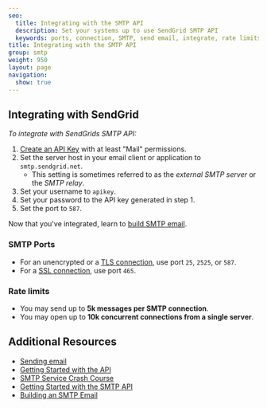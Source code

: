 ```yaml
---
seo:
  title: Integrating with the SMTP API
  description: Set your systems up to use SendGrid SMTP API
  keywords: ports, connection, SMTP, send email, integrate, rate limits, setting up
title: Integrating with the SMTP API
group: smtp
weight: 950
layout: page
navigation:
  show: true
---
```


## 	Integrating with SendGrid

*To integrate with SendGrids SMTP API:*

1. [Create an API Key](https://app.sendgrid.com/settings/api_keys) with at least "Mail" permissions.
2. Set the server host in your email client or application to `smtp.sendgrid.net`.
    * This setting is sometimes referred to as the _external SMTP server_ or the _SMTP relay_.
3. Set your username to `apikey`.
4. Set your password to the API key generated in step 1.
5. Set the port to `587`.

Now that you've integrated, learn to [build SMTP email]({{root_url}}/for-developers/sending-email/building-an-x-smtpapi-header/).

 ### 	SMTP Ports

- For an unencrypted or a [TLS connection]({{root_url}}/ui/sending-email/ssl-vs-tls/), use port `25`, `2525`, or `587`.
- For a [SSL connection]({{root_url}}/ui/sending-email/tls/), use port `465`.

 ### 	Rate limits

- You may send up to **5k messages per SMTP connection**.
- You may open up to **10k concurrent connections from a single server**.

## 	Additional Resources


- [Sending email]({{root_url}}/ui/sending-email/how-to-send-email-with-marketing-campaigns/)
- [Getting Started with the API]({{root_url}}/api-reference/)
- [SMTP Service Crash Course](https://sendgrid.com/blog/smtp-service-crash-course/)
- [Getting Started with the SMTP API]({{root_url}}/for-developers/sending-email/getting-started-smtp/)
- [Building an SMTP Email]({{root_url}}/for-developers/sending-email/building-an-x-smtpapi-header/)
